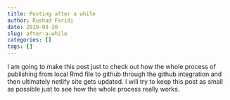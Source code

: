 ```yaml
---
title: Posting after a while
author: Rushad Faridi
date: 2019-03-30
slug: after-a-while
categories: []
tags: []
---
```


I am going to make this post just to check out how the whole process of publishing from local Rmd file to github through the github integration and then ultimately netlify site gets updated. I will try to keep this post as small as possible just to see how the whole process really works. 
